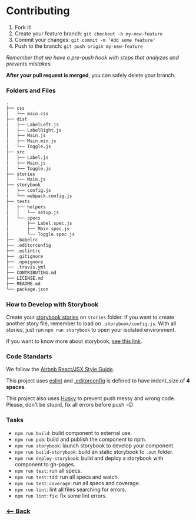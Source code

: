 # Contributing

1. Fork it!
2. Create your feature branch: `git checkout -b my-new-feature`
3. Commit your changes: `git commit -m 'Add some feature'`
4. Push to the branch: `git push origin my-new-feature`

*Remember that we have a pre-push hook with steps that analyzes and prevents mistakes.*

**After your pull request is merged**, you can safely delete your branch.

### Folders and Files

```sh
.
├── css
│   └── main.css
├── dist
│   ├── LabelLeft.js
│   ├── LabelRight.js
│   ├── Main.js
│   ├── Main.min.js
│   └── Toggle.js
├── src
│   ├── Label.js
│   ├── Main.js
│   └── Toggle.js
├── stories
│   └── Main.js
├── storybook
│   ├── config.js
│   └── webpack.config.js
├── tests
│   ├── helpers
│   │   └── setup.js
│   └── specs
│       ├── Label.spec.js
│       ├── Main.spec.js
│       └── Toggle.spec.js
├── .babelrc
├── .editorconfig
├── .eslintrc
├── .gitignore
├── .npmignore
├── .travis.yml
├── CONTRIBUTING.md
├── LICENSE.md
├── README.md
└── package.json
```

### How to Develop with Storybook

Create your [storybook stories](https://github.com/kadirahq/react-storybook/blob/master/docs/writing_stories.md) on `stories` folder. If you want to create another story file, remember to load on `.storybook/config.js`. With all stories, just run `npm run storybook` to open your isolated environment.

If you want to know more about storybook, [see this link](https://github.com/kadirahq/react-storybook).

### Code Standarts

We follow the [Airbnb React/JSX Style Guide](https://github.com/airbnb/javascript/tree/master/react).

This project uses [eslint](http://eslint.org/) and [.editorconfig](http://editorconfig.org/) is defined to have indent_size of **4 spaces**.

This project also uses [Husky](https://github.com/typicode/husky) to prevent push messy and wrong code. Please, don't be stupid, fix all errors before push =D

### Tasks

* `npm run build`: build component to external use.
* `npm run pub`: build and publish the component to npm.
* `npm run storybook`: launch storybook to develop your component.
* `npm run build-storybook`: build an static storybook to `.out` folder.
* `npm run deploy-storybook`: build and deploy a storybook with component to gh-pages.
* `npm run test`: run all specs.
* `npm run test:tdd`: run all specs and watch.
* `npm run test:coverage`: run all specs and coverage.
* `npm run lint`: lint all files searching for errors.
* `npm run lint:fix`: fix some lint errors.


### [<-- Back](https://github.com/lyef/lyef-switch-button/)
